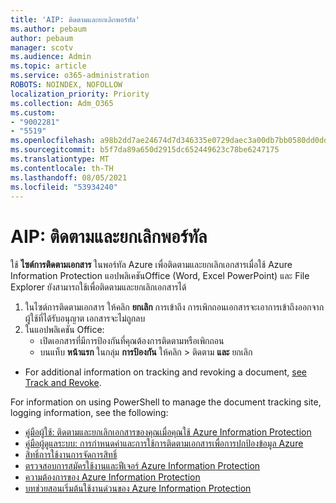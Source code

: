 ```yaml
---
title: 'AIP: ติดตามและยกเลิกพอร์ทัล'
ms.author: pebaum
author: pebaum
manager: scotv
ms.audience: Admin
ms.topic: article
ms.service: o365-administration
ROBOTS: NOINDEX, NOFOLLOW
localization_priority: Priority
ms.collection: Adm_O365
ms.custom:
- "9002281"
- "5519"
ms.openlocfilehash: a98b2dd7ae24674d7d346335e0729daec3a00db7bb0580dd0dd4ba08f58e7aca
ms.sourcegitcommit: b5f7da89a650d2915dc652449623c78be6247175
ms.translationtype: MT
ms.contentlocale: th-TH
ms.lasthandoff: 08/05/2021
ms.locfileid: "53934240"
---
```

# <a name="aip-track-and-revoke-portal"></a>AIP: ติดตามและยกเลิกพอร์ทัล

ใช้ **ไซต์การติดตามเอกสาร** ในพอร์ทัล Azure เพื่อติดตามและยกเลิกเอกสารเมื่อใช้ Azure Information Protection แอปพลิเคชันOffice (Word, Excel PowerPoint) และ File Explorer ยังสามารถใช้เพื่อติดตามและยกเลิกเอกสารได้

1. ในไซต์การติดตามเอกสาร ให้คลิก **ยกเลิก** การเข้าถึง การเพิกถอนเอกสารจะเอาการเข้าถึงออกจากผู้ใช้ที่ได้รับอนุญาต เอกสารจะไม่ถูกลบ
2. ในแอปพลิเคชัน Office:
    - เปิดเอกสารที่มีการป้องกันที่คุณต้องการติดตามหรือเพิกถอน
    - บนแท็บ **หน้าแรก** ในกลุ่ม **การป้องกัน** ให้คลิก > ติดตาม **และ** ยกเลิก

- For additional information on tracking and revoking a document, [see Track and Revoke](https://docs.microsoft.com/azure/information-protection/rms-client/client-track-revoke).

For information on using PowerShell to manage the document tracking site, logging information, see the following:
- [คู่มือผู้ใช้: ติดตามและยกเลิกเอกสารของคุณเมื่อคุณใช้ Azure Information Protection](https://docs.microsoft.com/azure/information-protection/rms-client/client-track-revoke)
- [คู่มือผู้ดูแลระบบ: การกําหนดค่าและการใช้การติดตามเอกสารเพื่อการปกป้องข้อมูล Azure](https://docs.microsoft.com/azure/information-protection/rms-client/client-admin-guide-document-tracking)
- [สิทธิ์การใช้งานการจัดการสิทธิ์](https://docs.microsoft.com/azure/information-protection/configure-usage-rights#rights-management-use-license)
- [ตรวจสอบการสมัครใช้งานและฟีเจอร์ Azure Information Protection](https://azure.microsoft.com/pricing/details/information-protection)
- [ความต้องการของ Azure Information Protection](https://docs.microsoft.com/azure/information-protection/get-started/requirements)
- [บทช่วยสอนเริ่มต้นใช้งานด่วนของ Azure Information Protection](https://docs.microsoft.com/azure/information-protection/get-started/infoprotect-quick-start-tutorial)
